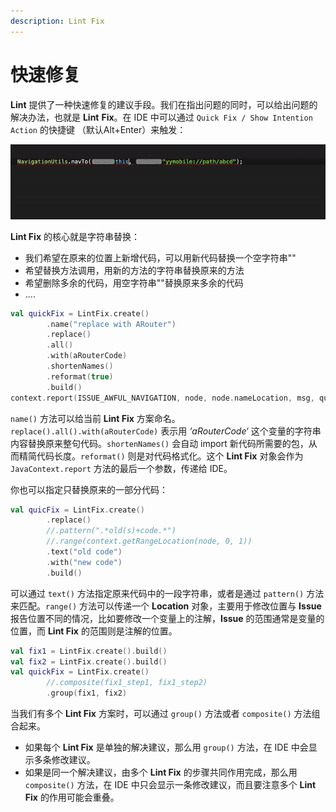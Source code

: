 ```yaml
---
description: Lint Fix
---
```


# 快速修复

**Lint** 提供了一种快速修复的建议手段。我们在指出问题的同时，可以给出问题的解决办法，也就是 **Lint** **Fix**。在 IDE 中可以通过 `Quick Fix / Show Intention Action` 的快捷键 （默认Alt+Enter）来触发：

![replace NavigationUtils with ARouter](../.gitbook/assets/quickfixsample.gif)

**Lint Fix** 的核心就是字符串替换：

* 我们希望在原来的位置上新增代码，可以用新代码替换一个空字符串""
* 希望替换方法调用，用新的方法的字符串替换原来的方法
* 希望删除多余的代码，用空字符串""替换原来多余的代码
* ....

```kotlin
val quickFix = LintFix.create()
        .name("replace with ARouter")
        .replace()
        .all()
        .with(aRouterCode)
        .shortenNames()
        .reformat(true)
        .build()
context.report(ISSUE_AWFUL_NAVIGATION, node, node.nameLocation, msg, quickFix)
```

 `name()` 方法可以给当前 **Lint Fix** 方案命名。`replace().all().with(aRouterCode)` 表示用 _‘aRouterCode‘_  这个变量的字符串内容替换原来整句代码。`shortenNames()` 会自动 import 新代码所需要的包，从而精简代码长度。`reformat()` 则是对代码格式化。这个 **Lint Fix** 对象会作为 `JavaContext.report` 方法的最后一个参数，传递给 IDE。

你也可以指定只替换原来的一部分代码：

```kotlin
val quicFix = LintFix.create()
        .replace()
        //.pattern(".*old(s)+code.*")
        //.range(context.getRangeLocation(node, 0, 1))
        .text("old code")
        .with("new code")
        .build()
```

 可以通过 `text()` 方法指定原来代码中的一段字符串，或者是通过 `pattern()` 方法来匹配。`range()` 方法可以传递一个 **Location** 对象，主要用于修改位置与 **Issue** 报告位置不同的情况，比如要修改一个变量上的注解，**Issue** 的范围通常是变量的位置，而 **Lint Fix** 的范围则是注解的位置。

```kotlin
val fix1 = LintFix.create().build()
val fix2 = LintFix.create().build()
val quickFix = LintFix.create()
        //.composite(fix1_step1, fix1_step2)
        .group(fix1, fix2)
```

 当我们有多个 **Lint Fix** 方案时，可以通过 `group()` 方法或者 `composite()` 方法组合起来。

* 如果每个 **Lint Fix** 是单独的解决建议，那么用 `group()` 方法，在 IDE 中会显示多条修改建议。
* 如果是同一个解决建议，由多个 **Lint Fix** 的步骤共同作用完成，那么用 `composite()` 方法，在 IDE 中只会显示一条修改建议，而且要注意多个 **Lint Fix** 的作用可能会重叠。

